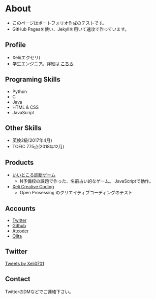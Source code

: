 # About
- このページはポートフォリオ作成のテストです。
- GitHub Pagesを使い、Jekyllを用いて速攻で作っています。

## Profile
- Xeli(エクセリ)
- 学生エンジニア。詳細は [こちら](https://xeli0701.github.io/profile)

## Programing Skills
- Python
- C
- Java
- HTML & CSS
- JavaScript

## Other Skills
- 英検2級(2017年4月)
- TOEIC 775点(2018年12月)

## Products
- [いいところ診断ゲーム](https://xeli0701.github.io/assessment/assessment.html)
  - N予備校の課題で作った、名前占い的なゲーム。 JavaScriptで動作。
- [Xeli Creative Coding](https://xeli0701.github.io/creativecoding)
  - Open Prosessing のクリエイティブコーディングのテスト

## Accounts
- [Twitter](https://twitter.com/Xeli0701)
- [Github](https://github.com/Xeli0701)
- [Atcoder](https://atcoder.jp/users/Xeli)
- [Qiita](https://qiita.com/Xeli/lgtms)

## Twitter
<a class="twitter-timeline" data-width="300" data-height="400" data-theme="dark" href="https://twitter.com/Xeli0701?ref_src=twsrc%5Etfw" data-chrome="noheader nofooter">Tweets by Xeli0701</a> <script async src="https://platform.twitter.com/widgets.js" charset="utf-8"></script>

## Contact
TwitterのDMなどでご連絡下さい。
